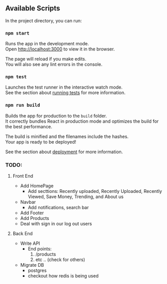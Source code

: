## Available Scripts

In the project directory, you can run:

### `npm start`

Runs the app in the development mode.\
Open [http://localhost:3000](http://localhost:3000) to view it in the browser.

The page will reload if you make edits.\
You will also see any lint errors in the console.

### `npm test`

Launches the test runner in the interactive watch mode.\
See the section about [running tests](https://facebook.github.io/create-react-app/docs/running-tests) for more information.

### `npm run build`

Builds the app for production to the `build` folder.\
It correctly bundles React in production mode and optimizes the build for the best performance.

The build is minified and the filenames include the hashes.\
Your app is ready to be deployed!

See the section about [deployment](https://facebook.github.io/create-react-app/docs/deployment) for more information.

### TODO:

1. Front End
    - Add HomePage
        - Add secttions: Recently uploaded, Recently Uploaded, Recently Viewed, Save Money, Trending, and About us
    - Navbar
        - Add notifications, search bar
    - Add Footer
    - Add Products
    - Deal with sign in our log out users

2. Back End
    - Write API
        - End points:
            1. /products
            2. etc .. (check for others)
    - Migrate DB 
        - postgres
        - checkout how redis is being used
